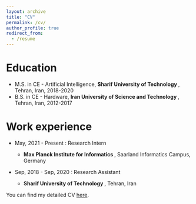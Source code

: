 ```yaml
---
layout: archive
title: "CV"
permalink: /cv/
author_profile: true
redirect_from:
  - /resume
---
```

Education
======
* M.S. in CE - Artificial Intelligence, <b> Sharif University of Technology </b>, Tehran, Iran, 2018-2020
* B.S. in CE - Hardware, <b> Iran University of Science and Technology </b>, Tehran, Iran, 2012-2017

Work experience
======

* May, 2021 - Present : Research Intern
  *  <b>Max Planck Institute for Informatics </b>, Saarland Informatics Campus, Germany

* Sep, 2018 - Sep, 2020 : Research Assistant
  *  <b> Sharif University of Technology </b>, Tehran, Iran
 

You can find my detailed CV [here](http://FaraneJalaliFarahani.github.io/files/cv.pdf).



